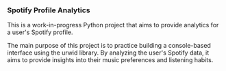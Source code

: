 ### Spotify Profile Analytics

This is a work-in-progress Python project that aims to provide analytics for a user's Spotify profile.

The main purpose of this project is to practice building a console-based interface using the urwid library. By analyzing the user's Spotify data, it aims to provide insights into their music preferences and listening habits.